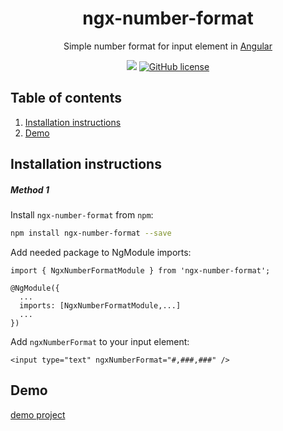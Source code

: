 <h1 align="center">ngx-number-format</h1>

<p align="center">
Simple number format for input element in <a href="https://angular.io/">Angular</a>
</p>


<p align="center">
<a href="https://www.npmjs.com/package/ngx-number-format"><img src="https://img.shields.io/badge/dynamic/json?color=brightgreen&label=npm%20package&query=version&url=https%3A%2F%2Fraw.githubusercontent.com%2Fzmadcatz%2Fngx-number-format%2Fdevelopment%2Fpackage.json&style=for-the-badge"></a>
<a href="https://github.com/zMADCATz/ngx-number-format/blob/development/LICENSE"><img alt="GitHub license" src="https://img.shields.io/github/license/zMADCATz/ngx-number-format?color=%23f86a08&style=for-the-badge"></a>
</p>


## Table of contents
1. [Installation instructions](#installation-instructions)
2. [Demo](#demo)


## Installation instructions
##### Method 1
Install `ngx-number-format` from `npm`:
```bash
npm install ngx-number-format --save
```

Add needed package to NgModule imports:
```
import { NgxNumberFormatModule } from 'ngx-number-format';

@NgModule({
  ...
  imports: [NgxNumberFormatModule,...]
  ...
})
```

Add `ngxNumberFormat` to your input element:
```
<input type="text" ngxNumberFormat="#,###,###" />
```
## Demo
[demo project](https://madcaz.github.io/ngx-number-format/)

